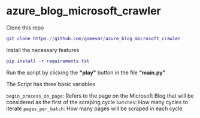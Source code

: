 # azure_blog_microsoft_crawler

Clone this repo
```lua
git clone https://github.com/gomesmr/azure_blog_microsoft_crawler
```
Install the necessary features
```lua
pip install -r requirements.txt
```

Run the script by clicking the **"play"**  button in the file **"main.py"**

The Script has three basic variables

`begin_process_on_page`: Refers to the page on the Microsoft Blog that will be considered as the first of the scraping cycle
`batches`: How many cycles to iterate
`pages_per_batch`: How many pages will be scraped in each cycle

